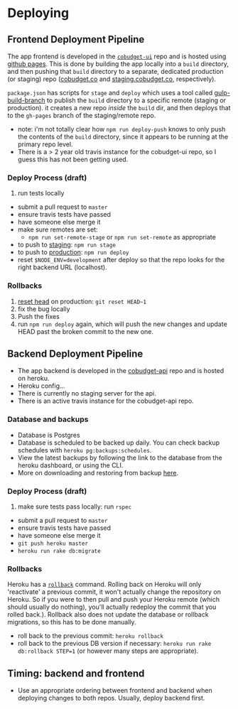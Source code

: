 # Deploying

## Frontend Deployment Pipeline

The app frontend is developed in the [`cobudget-ui`](https://github.com/cobudget/cobudget-ui) repo and is hosted using [github pages](https://pages.github.com/). This is done by building the app locally into a `build` directory, and then pushing that `build` directory to a separate, dedicated production (or staging) repo ([cobudget.co](https://github.com/cobudget/cobudget.co) and [staging.cobudget.co](https://github.com/cobudget/staging.cobudget.co), respectively). 

`package.json` has scripts for `stage` and `deploy` which uses a tool called [gulp-build-branch](https://www.npmjs.com/package/gulp-build-branch) to publish the `build` directory to a specific remote (staging or production). it creates a new repo _inside_ the `build` dir, and then deploys that to the `gh-pages` branch of the staging/remote repo. 

* note: i'm not totally clear how `npm run deploy-push` knows to only push the contents of the `build` directory, since it appears to be running at the primary repo level. 
* There is a > 2 year old travis instance for the cobudget-ui repo, so I guess this has not been getting used. 

### Deploy Process (draft)
1. run tests locally
* submit a pull request to `master` 
* ensure travis tests have passed
* have someone else merge it
* make sure remotes are set:
  * `npm run set-remote-stage` or `npm run set-remote` as appropriate
* to push to [staging](https://github.com/cobudget/staging.cobudget.co/tree/gh-pages): `npm run stage`
* to push to [production](https://github.com/cobudget/cobudget.co/tree/gh-pages): `npm run deploy`
* reset `$NODE_ENV=development` after deploy so that the repo looks for the right backend URL (localhost). 

### Rollbacks
1. [reset head](https://stackoverflow.com/questions/927358/how-to-undo-last-commits-in-git) on production: `git reset HEAD~1`
2. fix the bug locally 
3. Push the fixes
4. run `npm run deploy` again, which will push the new changes and update HEAD past the broken commit to the new one.  

## Backend Deployment Pipeline
* The app backend is developed in the [cobudget-api](https://github.com/cobudget/cobudget-api) repo and is hosted on heroku. 
* Heroku config...
* There is currently no staging server for the api.  
* There is an active travis instance for the cobudget-api repo. 

### Database and backups
* Database is Postgres
* Database is scheduled to be backed up daily. You can check backup schedules with `heroku pg:backups:schedules`. 
* View the latest backups by following the link to the database from the heroku dashboard, or using the CLI. 
* More on downloading and restoring from backup [here](https://devcenter.heroku.com/articles/heroku-postgres-backups). 

### Deploy Process (draft)
1. make sure tests pass locally: run `rspec`
* submit a pull request to `master`
* ensure travis tests have passed
* have someone else merge it
* `git push heroku master`
* `heroku run rake db:migrate`

### Rollbacks
Heroku has a [`rollback`](https://devcenter.heroku.com/articles/releases) command. Rolling back on Heroku will only 'reactivate' a previous commit, it won't actually change the repository on Heroku. So if you were to then pull and push your Heroku remote (which should usually do nothing), you'll actually redeploy the commit that you rolled back.). Rollback also does not update the database or rollback migrations, so this has to be done manually. 

* roll back to the previous commit: `heroku rollback`
* roll back to the previous DB version if necessary: `heroku run rake db:rollback STEP=1` (or however many steps are appropriate). 

## Timing: backend and frontend
* Use an appropriate ordering between frontend and backend when deploying changes to both repos. Usually, deploy backend first. 
